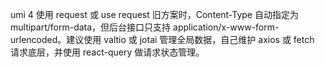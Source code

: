 umi 4 使用 request 或 use request 旧方案时，Content-Type 自动指定为 multipart/form-data，但后台接口只支持 application/x-www-form-urlencoded。建议使用 valtio 或 jotai 管理全局数据，自己维护 axios 或 fetch 请求底层，并使用 react-query 做请求状态管理。
